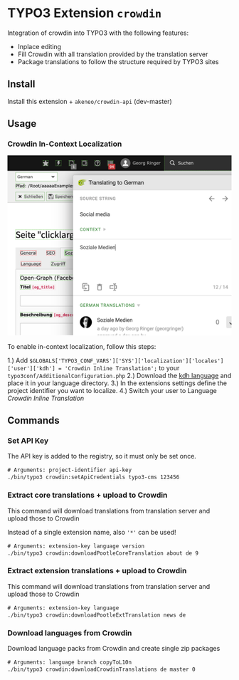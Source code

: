 # TYPO3 Extension `crowdin`

Integration of crowdin into TYPO3 with the following features:

- Inplace editing
- Fill Crowdin with all translation provided by the translation server
- Package translations to follow the structure required by TYPO3 sites

## Install

Install this extension + `akeneo/crowdin-api` (dev-master)

## Usage

### Crowdin In-Context Localization

![In-Context Localization](Resources/Public/Screenshots/crowdin-inline-localization.png)

To enable in-context localization, follow this steps:

1.) Add `$GLOBALS['TYPO3_CONF_VARS']['SYS']['localization']['locales']['user']['kdh'] = 'Crowdin Inline Translation';` to your `typo3conf/AdditionalConfiguration.php`
2.) Download the [kdh language](https://github.com/georgringer/crowdin/blob/master/Resources/Private/LanguageExport/kdh.zip) and place it in your language directory. 
3.) In the extensions settings define the project identifier you want to localize.
4.) Switch your user to Language *Crowdin Inline Translation*

## Commands

### Set API Key

The API key is added to the registry, so it must only be set once. 

```
# Arguments: project-identifier api-key
./bin/typo3 crowdin:setApiCredentials typo3-cms 123456
```

### Extract core translations + upload to Crowdin

This command will download translations from translation server and upload those to Crowdin

Instead of a single extension name, also `'*'` can be used!

```
# Arguments: extension-key language version
./bin/typo3 crowdin:downloadPootleCoreTranslation about de 9
```

### Extract extension translations + upload to Crowdin

This command will download translations from translation server and upload those to Crowdin

```
# Arguments: extension-key language
./bin/typo3 crowdin:downloadPootleExtTranslation news de
```

### Download languages from Crowdin

Download language packs from Crowdin and create single zip packages

```
# Arguments: language branch copyToL10n
./bin/typo3 crowdin:downloadCrowdinTranslations de master 0
```

